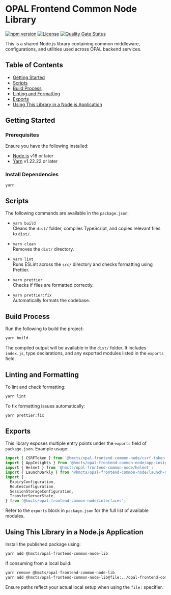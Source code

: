 # OPAL Frontend Common Node Library
[![npm version](https://img.shields.io/npm/v/@hmcts/opal-frontend-common-node)](https://www.npmjs.com/package/@hmcts/opal-frontend-common-node)
[![License](https://img.shields.io/npm/l/@hmcts/opal-frontend-common-node)](https://github.com/hmcts/opal-frontend-common-node-lib/blob/main/LICENSE)
[![Quality Gate Status](https://sonarcloud.io/api/project_badges/measure?project=hmcts_opal-frontend-common-node-lib&metric=alert_status)](https://sonarcloud.io/summary/new_code?id=hmcts_opal-frontend-common-node-lib)

This is a shared Node.js library containing common middleware, configurations, and utilities used across OPAL backend services.

## Table of Contents

- [Getting Started](#getting-started)
- [Scripts](#scripts)
- [Build Process](#build-process)
- [Linting and Formatting](#linting-and-formatting)
- [Exports](#exports)
- [Using This Library in a Node.js Application](#using-this-library-in-a-nodejs-application)

## Getting Started

### Prerequisites

Ensure you have the following installed:

- [Node.js](https://nodejs.org/) v18 or later
- [Yarn](https://classic.yarnpkg.com/) v1.22.22 or later

### Install Dependencies

```bash
yarn
```

## Scripts

The following commands are available in the `package.json`:

- `yarn build`  
  Cleans the `dist/` folder, compiles TypeScript, and copies relevant files to `dist/`.

- `yarn clean`  
  Removes the `dist/` directory.

- `yarn lint`  
  Runs ESLint across the `src/` directory and checks formatting using Prettier.

- `yarn prettier`  
  Checks if files are formatted correctly.

- `yarn prettier:fix`  
  Automatically formats the codebase.

## Build Process

Run the following to build the project:

```bash
yarn build
```

The compiled output will be available in the `dist/` folder. It includes `index.js`, type declarations, and any exported modules listed in the `exports` field.

## Linting and Formatting

To lint and check formatting:

```bash
yarn lint
```

To fix formatting issues automatically:

```bash
yarn prettier:fix
```

## Exports

This library exposes multiple entry points under the `exports` field of `package.json`. Example usage:

```ts
import { CSRFToken } from '@hmcts/opal-frontend-common-node/csrf-token';
import { AppInsights } from '@hmcts/opal-frontend-common-node/app-insights';
import { Helmet } from '@hmcts/opal-frontend-common-node/helmet';
import { LaunchDarkly } from '@hmcts/opal-frontend-common-node/launch-darkly';
import {
  ExpiryConfiguration,
  RoutesConfiguration,
  SessionStorageConfiguration,
  TransferServerState,
} from '@hmcts/opal-frontend-common-node/interfaces';
```

Refer to the `exports` block in `package.json` for the full list of available modules.

## Using This Library in a Node.js Application

Install the published package using:

```bash
yarn add @hmcts/opal-frontend-common-node-lib
```

If consuming from a local build:

```bash
yarn remove @hmcts/opal-frontend-common-node-lib
yarn add @hmcts/opal-frontend-common-node-lib@file:../opal-frontend-common-node-lib/dist
```

Ensure paths reflect your actual local setup when using the `file:` specifier.